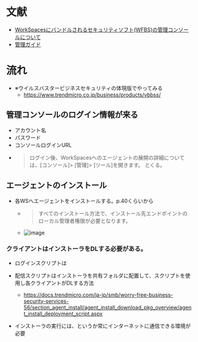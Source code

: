 # 文献
- [WorkSpacesにバンドルされるセキュリティソフト(WFBS)の管理コンソールについて](https://blog.serverworks.co.jp/tech/2020/04/30/workspaces-wfbs/)
- [管理ガイド](https://files.trendmicro.com/jp/ucmodule/vbbiz/100/biz10_ag_r1.pdf)

# 流れ
- ※ウイルスバスタービジネスセキュリティの体現版でやってみる
  - https://www.trendmicro.co.jp/business/products/vbbss/
  
## 管理コンソールのログイン情報が来る
- アカウント名
- パスワード
- コンソールログインURL
- >ログイン後、WorkSpacesへのエージェントの展開の詳細については、[コンソール]> [管理]> [ツール]を開きます。
とくる。

## エージェントのインストール
- 各WSへエージェントをインストールする。p.40くらいから
  - >すべてのインストール方法で、インストール先エンドポイントのローカル管理者権限が必要となります。
  - ![image](https://user-images.githubusercontent.com/60077121/100849201-918bec00-34c5-11eb-8ab1-19d3f6b186d1.png)

### クライアントはインストーラをDLする必要がある。
- ログインスクリプトは
- 配信スクリプトはインストーラを共有フォルダに配置して、スクリプトを使用し各クライアントがDLする方法
  - https://docs.trendmicro.com/ja-jp/smb/worry-free-business-security-services-56/section_agent_install/agent_install_download_pkg_overview/agent_install_deployment_script.aspx

- インストーラの実行には、というか常にインターネットに通信できる環境が必要
